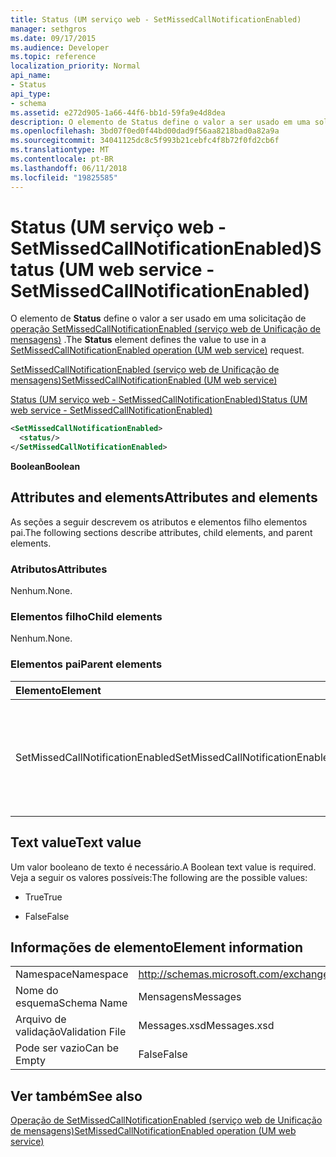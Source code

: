 ```yaml
---
title: Status (UM serviço web - SetMissedCallNotificationEnabled)
manager: sethgros
ms.date: 09/17/2015
ms.audience: Developer
ms.topic: reference
localization_priority: Normal
api_name:
- Status
api_type:
- schema
ms.assetid: e272d905-1a66-44f6-bb1d-59fa9e4d8dea
description: O elemento de Status define o valor a ser usado em uma solicitação do SetMissedCallNotificationEnabled operação (serviço web de Unificação de mensagens).
ms.openlocfilehash: 3bd07f0ed0f44bd00dad9f56aa8218bad0a82a9a
ms.sourcegitcommit: 34041125dc8c5f993b21cebfc4f8b72f0fd2cb6f
ms.translationtype: MT
ms.contentlocale: pt-BR
ms.lasthandoff: 06/11/2018
ms.locfileid: "19825585"
---
```

# <a name="status-um-web-service---setmissedcallnotificationenabled"></a><span data-ttu-id="e3207-103">Status (UM serviço web - SetMissedCallNotificationEnabled)</span><span class="sxs-lookup"><span data-stu-id="e3207-103">Status (UM web service - SetMissedCallNotificationEnabled)</span></span>

<span data-ttu-id="e3207-104">O elemento de **Status** define o valor a ser usado em uma solicitação de [operação SetMissedCallNotificationEnabled (serviço web de Unificação de mensagens)](setmissedcallnotificationenabled-operation-um-web-service.md) .</span><span class="sxs-lookup"><span data-stu-id="e3207-104">The **Status** element defines the value to use in a [SetMissedCallNotificationEnabled operation (UM web service)](setmissedcallnotificationenabled-operation-um-web-service.md) request.</span></span> 
  
[<span data-ttu-id="e3207-105">SetMissedCallNotificationEnabled (serviço web de Unificação de mensagens)</span><span class="sxs-lookup"><span data-stu-id="e3207-105">SetMissedCallNotificationEnabled (UM web service)</span></span>](setmissedcallnotificationenabled-um-web-service.md)
  
[<span data-ttu-id="e3207-106">Status (UM serviço web - SetMissedCallNotificationEnabled)</span><span class="sxs-lookup"><span data-stu-id="e3207-106">Status (UM web service - SetMissedCallNotificationEnabled)</span></span>](status-um-web-servicesetmissedcallnotificationenabled.md)
  
```xml
<SetMissedCallNotificationEnabled>
  <status/>
</SetMissedCallNotificationEnabled>
```

 <span data-ttu-id="e3207-107">**Boolean**</span><span class="sxs-lookup"><span data-stu-id="e3207-107">**Boolean**</span></span>
## <a name="attributes-and-elements"></a><span data-ttu-id="e3207-108">Attributes and elements</span><span class="sxs-lookup"><span data-stu-id="e3207-108">Attributes and elements</span></span>

<span data-ttu-id="e3207-109">As seções a seguir descrevem os atributos e elementos filho elementos pai.</span><span class="sxs-lookup"><span data-stu-id="e3207-109">The following sections describe attributes, child elements, and parent elements.</span></span>
  
### <a name="attributes"></a><span data-ttu-id="e3207-110">Atributos</span><span class="sxs-lookup"><span data-stu-id="e3207-110">Attributes</span></span>

<span data-ttu-id="e3207-111">Nenhum.</span><span class="sxs-lookup"><span data-stu-id="e3207-111">None.</span></span>
  
### <a name="child-elements"></a><span data-ttu-id="e3207-112">Elementos filho</span><span class="sxs-lookup"><span data-stu-id="e3207-112">Child elements</span></span>

<span data-ttu-id="e3207-113">Nenhum.</span><span class="sxs-lookup"><span data-stu-id="e3207-113">None.</span></span>
  
### <a name="parent-elements"></a><span data-ttu-id="e3207-114">Elementos pai</span><span class="sxs-lookup"><span data-stu-id="e3207-114">Parent elements</span></span>

|<span data-ttu-id="e3207-115">**Elemento**</span><span class="sxs-lookup"><span data-stu-id="e3207-115">**Element**</span></span>|<span data-ttu-id="e3207-116">**Descrição**</span><span class="sxs-lookup"><span data-stu-id="e3207-116">**Description**</span></span>|
|:-----|:-----|
|<span data-ttu-id="e3207-117">SetMissedCallNotificationEnabled</span><span class="sxs-lookup"><span data-stu-id="e3207-117">SetMissedCallNotificationEnabled</span></span>  <br/> |<span data-ttu-id="e3207-118">Define uma solicitação para uma solicitação de [operação SetMissedCallNotificationEnabled (serviço web de Unificação de mensagens)](setmissedcallnotificationenabled-operation-um-web-service.md) .</span><span class="sxs-lookup"><span data-stu-id="e3207-118">Defines a request for a [SetMissedCallNotificationEnabled operation (UM web service)](setmissedcallnotificationenabled-operation-um-web-service.md) request.</span></span>  <br/> |
   
## <a name="text-value"></a><span data-ttu-id="e3207-119">Text value</span><span class="sxs-lookup"><span data-stu-id="e3207-119">Text value</span></span>

<span data-ttu-id="e3207-120">Um valor booleano de texto é necessário.</span><span class="sxs-lookup"><span data-stu-id="e3207-120">A Boolean text value is required.</span></span> <span data-ttu-id="e3207-121">Veja a seguir os valores possíveis:</span><span class="sxs-lookup"><span data-stu-id="e3207-121">The following are the possible values:</span></span>
  
- <span data-ttu-id="e3207-122">True</span><span class="sxs-lookup"><span data-stu-id="e3207-122">True</span></span>
    
- <span data-ttu-id="e3207-123">False</span><span class="sxs-lookup"><span data-stu-id="e3207-123">False</span></span>
    
## <a name="element-information"></a><span data-ttu-id="e3207-124">Informações de elemento</span><span class="sxs-lookup"><span data-stu-id="e3207-124">Element information</span></span>

|||
|:-----|:-----|
|<span data-ttu-id="e3207-125">Namespace</span><span class="sxs-lookup"><span data-stu-id="e3207-125">Namespace</span></span>  <br/> |http://schemas.microsoft.com/exchange/services/2006/messages  <br/> |
|<span data-ttu-id="e3207-126">Nome do esquema</span><span class="sxs-lookup"><span data-stu-id="e3207-126">Schema Name</span></span>  <br/> |<span data-ttu-id="e3207-127">Mensagens</span><span class="sxs-lookup"><span data-stu-id="e3207-127">Messages</span></span>  <br/> |
|<span data-ttu-id="e3207-128">Arquivo de validação</span><span class="sxs-lookup"><span data-stu-id="e3207-128">Validation File</span></span>  <br/> |<span data-ttu-id="e3207-129">Messages.xsd</span><span class="sxs-lookup"><span data-stu-id="e3207-129">Messages.xsd</span></span>  <br/> |
|<span data-ttu-id="e3207-130">Pode ser vazio</span><span class="sxs-lookup"><span data-stu-id="e3207-130">Can be Empty</span></span>  <br/> |<span data-ttu-id="e3207-131">False</span><span class="sxs-lookup"><span data-stu-id="e3207-131">False</span></span>  <br/> |
   
## <a name="see-also"></a><span data-ttu-id="e3207-132">Ver também</span><span class="sxs-lookup"><span data-stu-id="e3207-132">See also</span></span>



[<span data-ttu-id="e3207-133">Operação de SetMissedCallNotificationEnabled (serviço web de Unificação de mensagens)</span><span class="sxs-lookup"><span data-stu-id="e3207-133">SetMissedCallNotificationEnabled operation (UM web service)</span></span>](setmissedcallnotificationenabled-operation-um-web-service.md)

